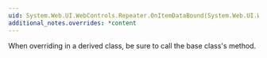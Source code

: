 ```yaml
---
uid: System.Web.UI.WebControls.Repeater.OnItemDataBound(System.Web.UI.WebControls.RepeaterItemEventArgs)
additional_notes.overrides: *content
---
```


<p>When overriding <xref href="System.Web.UI.WebControls.Repeater.OnItemDataBound(System.Web.UI.WebControls.RepeaterItemEventArgs)"></xref> in a derived class, be sure to call the base class's <xref href="System.Web.UI.WebControls.Repeater.OnItemDataBound(System.Web.UI.WebControls.RepeaterItemEventArgs)"></xref> method.</p>


